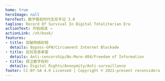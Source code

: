 ```yaml
---
home: true
heroImage: null
heroText: 数字极权时代生存手记 3.0
tagline: Record Of Survival In Digital Totalitarian Era
actionText: 开始阅读 →
actionLink: /zh/book/
features:
- title: 突破网络封锁
  details: Bypass-GFW/Circumvent Internet Blockade
- title: 反抗信息审查
  details: Anti-cencorship/No-More-404/Freedom of Information
- title: 捍卫数字权利
  details: Digital Rights/Anonymity/Anti-survaillance
footer: CC-BY-SA 4.0 Licensed | Copyright © 2021-present reconsidera
---
```

